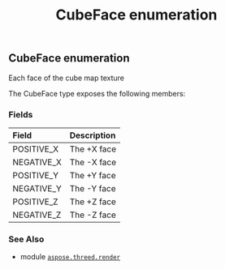 ﻿---
title: CubeFace enumeration
second_title: Aspose.3D for Python via .NET API References
description: 
type: docs
weight: 460
url: /aspose.threed.render/cubeface/
is_root: false
---

## CubeFace enumeration

Each face of the cube map texture



The CubeFace type exposes the following members:

### Fields
| Field | Description |
| :- | :- |
| POSITIVE_X | The +X face |
| NEGATIVE_X | The -X face |
| POSITIVE_Y | The +Y face |
| NEGATIVE_Y | The -Y face |
| POSITIVE_Z | The +Z face |
| NEGATIVE_Z | The -Z face |



### See Also
* module [`aspose.threed.render`](..)
